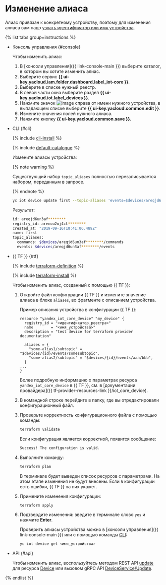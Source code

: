 # Изменение алиаса

Алиас привязан к конкретному устройству, поэтому для изменения алиаса вам надо [узнать идентификатор или имя устройства](../device-list.md).

{% list tabs group=instructions %}

- Консоль управления {#console}

   Чтобы изменить алиас:

   1. В [консоли управления]({{ link-console-main }}) выберите каталог, в котором вы хотите изменить алиас.
   1. Выберите сервис **{{ ui-key.yacloud.iam.folder.dashboard.label_iot-core }}**.
   1. Выберите в списке нужный реестр.
   1. В левой части окна выберите раздел **{{ ui-key.yacloud.iot.label_devices }}**.
   1. Нажмите значок ![image](../../../../_assets/console-icons/ellipsis.svg) справа от имени нужного устройства, в выпадающем списке выберите **{{ ui-key.yacloud.common.edit }}**.
   1. Измените значения полей нужного алиаса.
   1. Нажмите кнопку **{{ ui-key.yacloud.common.save }}**.

- CLI {#cli}
    
    {% include [cli-install](../../../../_includes/cli-install.md) %}
    
    {% include [default-catalogue](../../../../_includes/default-catalogue.md) %}
    
    Измените алиасы устройства: 
    
    {% note warning %}
    
    Существующий набор `topic_aliases` полностью перезаписывается набором, переданным в запросе.
    
    {% endnote %}
    
    ```bash
    yc iot device update first --topic-aliases 'events=$devices/areqjd6un3af********/events,commands=$devices/areqjd6un3af********/commands'
    ```

    Результат:
    ```bash
    id: areqjd6un3af********
    registry_id: arenou2oj4ct********
    created_at: "2019-09-16T10:41:06.489Z"
    name: first
    topic_aliases:
      commands: $devices/areqjd6un3af********/commands
      events: $devices/areqjd6un3af********/events
    ```

- {{ TF }} {#tf}

  {% include [terraform-definition](../../../../_tutorials/_tutorials_includes/terraform-definition.md) %}
  
  {% include [terraform-install](../../../../_includes/terraform-install.md) %}

  Чтобы изменить алиас, созданный с помощью {{ TF }}:
  
  1. Откройте файл конфигурации {{ TF }} и измените значение алиаса в блоке `aliases`, во фрагменте с описанием устройства.

      Пример описания устройства в конфигурации {{ TF }}:

      ```hcl
      resource "yandex_iot_core_device" "my_device" {
        registry_id = "<идентификатор_реестра>"
        name        = "<имя_устройства>"
        description = "test device for terraform provider documentation"

        aliases = {
          "some-alias1/subtopic" = "$devices/{id}/events/somesubtopic",
          "some-alias2/subtopic" = "$devices/{id}/events/aaa/bbb",
        }
      ...
      }
      ```

      Более подробную информацию о параметрах ресурса `yandex_iot_core_device` в {{ TF }}, см. в [документации провайдера]({{ tf-provider-resources-link }}/iot_core_device).
  1. В командной строке перейдите в папку, где вы отредактировали конфигурационный файл.
  1. Проверьте корректность конфигурационного файла с помощью команды:

      ```bash
      terraform validate
      ```

      Если конфигурация является корректной, появится сообщение:
     
      ```bash
      Success! The configuration is valid.
      ```

  1. Выполните команду:

      ```bash
      terraform plan
      ```

      В терминале будет выведен список ресурсов с параметрами. На этом этапе изменения не будут внесены. Если в конфигурации есть ошибки, {{ TF }} на них укажет.
  1. Примените изменения конфигурации:

      ```bash
      terraform apply
      ```

  1. Подтвердите изменения: введите в терминале слово `yes` и нажмите **Enter**.

      Проверить алиасы устройства можно в [консоли управления]({{ link-console-main }}) или с помощью команды [CLI](../../../../cli/quickstart.md):

      ```bash
      yc iot device get <имя_устройства>
      ```

- API {#api}

  Чтобы изменить алиас, воспользуйтесь методом REST API [update](../../../api-ref/Device/update.md) для ресурса [Device](../../../api-ref/Device/index.md) или вызовом gRPC API [DeviceService/Update](../../../api-ref/grpc/device_service.md#Update).

{% endlist %}
